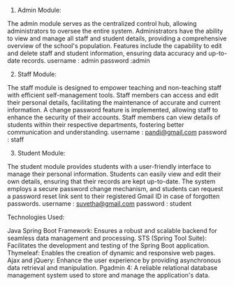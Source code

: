 1. Admin Module:

The admin module serves as the centralized control hub, allowing administrators to oversee the entire system.
Administrators have the ability to view and manage all staff and student details, providing a comprehensive overview of the school's population.
Features include the capability to edit and delete staff and student information, ensuring data accuracy and up-to-date records.
username : admin
password :admin

2. Staff Module:

The staff module is designed to empower teaching and non-teaching staff with efficient self-management tools.
Staff members can access and edit their personal details, facilitating the maintenance of accurate and current information.
A change password feature is implemented, allowing staff to enhance the security of their accounts.
Staff members can view details of students within their respective departments, fostering better communication and understanding.
username : pandi@gmail.com
password : staff

3. Student Module:

The student module provides students with a user-friendly interface to manage their personal information.
Students can easily view and edit their own details, ensuring that their records are kept up-to-date.
The system employs a secure password change mechanism, and students can request a password reset link sent to their registered Gmail ID in case of forgotten passwords.
username : suvetha@gmail.com
password : student

Technologies Used:

Java Spring Boot Framework: Ensures a robust and scalable backend for seamless data management and processing.
STS (Spring Tool Suite): Facilitates the development and testing of the Spring Boot application.
Thymeleaf: Enables the creation of dynamic and responsive web pages.
Ajax and jQuery: Enhance the user experience by providing asynchronous data retrieval and manipulation.
Pgadmin 4: A reliable relational database management system used to store and manage the application's data.
